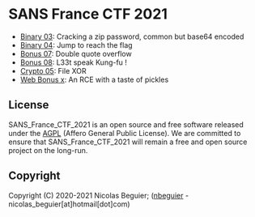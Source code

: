 # SANS France CTF 2021

  - [Binary 03](https://github.com/nbeguier/SANS_France_CTF_2021/blob/master/Binary_03/): Cracking a zip password, common but base64 encoded
  - [Binary 04](https://github.com/nbeguier/SANS_France_CTF_2021/blob/master/Binary_04/): Jump to reach the flag
  - [Bonus 07](https://github.com/nbeguier/SANS_France_CTF_2021/blob/master/Bonus_07/): Double quote overflow
  - [Bonus 08](https://github.com/nbeguier/SANS_France_CTF_2021/blob/master/Bonus_08/): L33t speak Kung-fu !
  - [Crypto 05](https://github.com/nbeguier/SANS_France_CTF_2021/blob/master/Crypto_05/): File XOR
  - [Web Bonus x](https://github.com/nbeguier/SANS_France_CTF_2021/blob/master/Web_Bonus_x/): An RCE with a taste of pickles

## License
SANS_France_CTF_2021 is an open source and free software released under the [AGPL](https://github.com/nbeguier/SANS_France_CTF_2021/blob/master/LICENSE) (Affero General Public License). We are committed to ensure that SANS_France_CTF_2021 will remain a free and open source project on the long-run.

## Copyright
Copyright (C) 2020-2021  Nicolas Beguier; ([nbeguier](https://beguier.eu/nicolas/) - nicolas_beguier[at]hotmail[dot]com)
